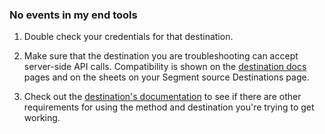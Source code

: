 ### No events in my end tools

1. Double check your credentials for that destination.

2. Make sure that the destination you are troubleshooting can accept server-side API calls. Compatibility is shown on the [destination docs](docs/connections/destinations/) pages and on the sheets on your Segment source Destinations page.

3. Check out the [destination's documentation](docs/connections/destinations/) to see if there are other requirements for using the method and destination you're trying to get working.
